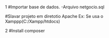 
1
#Importar base de dados.
    -Arquivo netgocio.sql

#Slavar projeto em diretotio Apache
    Ex: Se usa o Xamppp(C:/Xampp/htdocs)

2
#Install composer



 
  
   
    
     
      
       
        
         